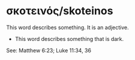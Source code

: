 # σκοτεινός/skoteinos
This word describes something. It is an adjective.

* This word describes something that is dark.

See: Matthew 6:23; Luke 11:34, 36
